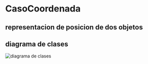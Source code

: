 # CasoCoordenada 

## representacion de posicion de dos objetos

## diagrama de clases

![diagrama de clases](coordenadas.png "coordenadas")